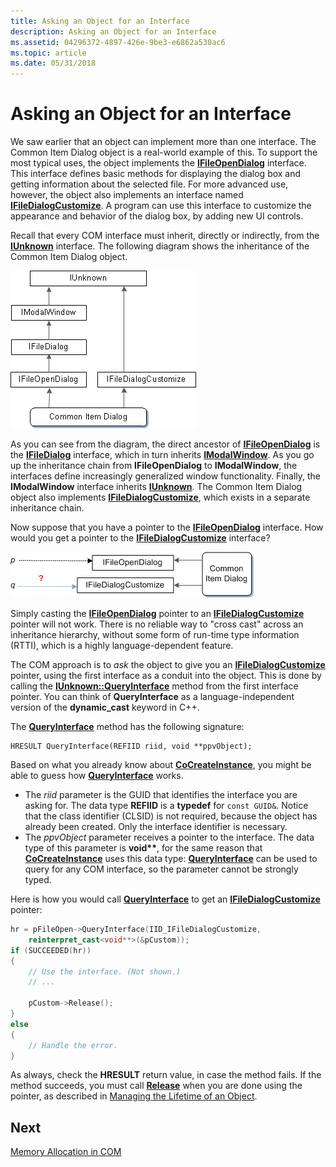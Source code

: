 ```yaml
---
title: Asking an Object for an Interface
description: Asking an Object for an Interface
ms.assetid: 04296372-4897-426e-9be3-e6862a530ac6
ms.topic: article
ms.date: 05/31/2018
---
```


# Asking an Object for an Interface

We saw earlier that an object can implement more than one interface. The Common Item Dialog object is a real-world example of this. To support the most typical uses, the object implements the [**IFileOpenDialog**](https://msdn.microsoft.com/library/windows/desktop/bb775834) interface. This interface defines basic methods for displaying the dialog box and getting information about the selected file. For more advanced use, however, the object also implements an interface named [**IFileDialogCustomize**](https://msdn.microsoft.com/library/windows/desktop/bb775912). A program can use this interface to customize the appearance and behavior of the dialog box, by adding new UI controls.

Recall that every COM interface must inherit, directly or indirectly, from the [**IUnknown**](https://msdn.microsoft.com/library/windows/desktop/ms680509) interface. The following diagram shows the inheritance of the Common Item Dialog object.

![diagram that shows interfaces exposed by the common item dialog object](images/com06.png)

As you can see from the diagram, the direct ancestor of [**IFileOpenDialog**](https://msdn.microsoft.com/library/windows/desktop/bb775834) is the [**IFileDialog**](https://msdn.microsoft.com/library/windows/desktop/bb775966) interface, which in turn inherits [**IModalWindow**](https://msdn.microsoft.com/library/windows/desktop/bb761686). As you go up the inheritance chain from **IFileOpenDialog** to **IModalWindow**, the interfaces define increasingly generalized window functionality. Finally, the **IModalWindow** interface inherits [**IUnknown**](https://msdn.microsoft.com/library/windows/desktop/ms680509). The Common Item Dialog object also implements [**IFileDialogCustomize**](https://msdn.microsoft.com/library/windows/desktop/bb775912), which exists in a separate inheritance chain.

Now suppose that you have a pointer to the [**IFileOpenDialog**](https://msdn.microsoft.com/library/windows/desktop/bb775834) interface. How would you get a pointer to the [**IFileDialogCustomize**](https://msdn.microsoft.com/library/windows/desktop/bb775912) interface?

![diagram that shows two interface pointers to interfaces on the same object](images/com07.png)

Simply casting the [**IFileOpenDialog**](https://msdn.microsoft.com/library/windows/desktop/bb775834) pointer to an [**IFileDialogCustomize**](https://msdn.microsoft.com/library/windows/desktop/bb775912) pointer will not work. There is no reliable way to "cross cast" across an inheritance hierarchy, without some form of run-time type information (RTTI), which is a highly language-dependent feature.

The COM approach is to *ask* the object to give you an [**IFileDialogCustomize**](https://msdn.microsoft.com/library/windows/desktop/bb775912) pointer, using the first interface as a conduit into the object. This is done by calling the [**IUnknown::QueryInterface**](https://msdn.microsoft.com/library/windows/desktop/ms682521) method from the first interface pointer. You can think of **QueryInterface** as a language-independent version of the **dynamic\_cast** keyword in C++.

The [**QueryInterface**](https://msdn.microsoft.com/library/windows/desktop/ms682521) method has the following signature:

``` syntax
HRESULT QueryInterface(REFIID riid, void **ppvObject);
```

Based on what you already know about [**CoCreateInstance**](https://msdn.microsoft.com/library/windows/desktop/ms686615), you might be able to guess how [**QueryInterface**](https://msdn.microsoft.com/library/windows/desktop/ms682521) works.

-   The *riid* parameter is the GUID that identifies the interface you are asking for. The data type **REFIID** is a **typedef** for `const GUID&`. Notice that the class identifier (CLSID) is not required, because the object has already been created. Only the interface identifier is necessary.
-   The *ppvObject* parameter receives a pointer to the interface. The data type of this parameter is **void\*\***, for the same reason that [**CoCreateInstance**](https://msdn.microsoft.com/library/windows/desktop/ms686615) uses this data type: [**QueryInterface**](https://msdn.microsoft.com/library/windows/desktop/ms682521) can be used to query for any COM interface, so the parameter cannot be strongly typed.

Here is how you would call [**QueryInterface**](https://msdn.microsoft.com/library/windows/desktop/ms682521) to get an [**IFileDialogCustomize**](https://msdn.microsoft.com/library/windows/desktop/bb775912) pointer:


```C++
hr = pFileOpen->QueryInterface(IID_IFileDialogCustomize, 
    reinterpret_cast<void**>(&pCustom));
if (SUCCEEDED(hr))
{
    // Use the interface. (Not shown.)
    // ...

    pCustom->Release();
}
else
{
    // Handle the error.
}
```



As always, check the **HRESULT** return value, in case the method fails. If the method succeeds, you must call [**Release**](https://msdn.microsoft.com/library/windows/desktop/ms682317) when you are done using the pointer, as described in [Managing the Lifetime of an Object](managing-the-lifetime-of-an-object.md).

## Next

[Memory Allocation in COM](memory-allocation-in-com.md)

 

 




